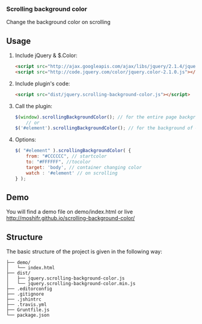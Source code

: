 
### Scrolling background color

Change the background color on scrolling

## Usage

1. Include jQuery & $.Color:

	```html
	<script src="http://ajax.googleapis.com/ajax/libs/jquery/2.1.4/jquery.min.js"></script>
	<script src="http://code.jquery.com/color/jquery.color-2.1.0.js"></script>
	```

2. Include plugin's code:

	```html
	<script src="dist/jquery.scrolling-background-color.js"></script>
	```

3. Call the plugin:

	```javascript
    $(window).scrollingBackgroundColor(); // for the entire page background
		// or
    $('#element').scrollingBackgroundColor(); // for the background of #element
	```
4. Options:

	```javascript
	$( "#element" ).scrollingBackgroundColor( {
		from: "#CCCCCC", // startcolor
		to: "#FFFFFF", //tocolor
		target: 'body', // container changing color 
		watch : '#element' // on scrolling
	} );
	```

## Demo

You will find a demo file on demo/index.html or live http://moshifr.github.io/scrolling-background-color/

## Structure

The basic structure of the project is given in the following way:

```
├── demo/
│   └── index.html
├── dist/
│   ├── jquery.scrolling-background-color.js
│   └── jquery.scrolling-background-color.min.js
├── .editorconfig
├── .gitignore
├── .jshintrc
├── .travis.yml
├── Gruntfile.js
└── package.json
```
